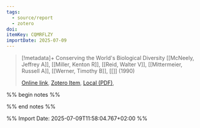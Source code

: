 ```yaml
---
tags:
  - source/report
  - zotero
doi: 
itemKey: CQMRFLZY
importDate: 2025-07-09
---
```

>[!metadata]+
> Conserving the World's Biological Diversity
> [[McNeely, Jeffrey A]], [[Miller, Kenton R]], [[Reid, Walter V]], [[Mittermeier, Russell A]], [[Werner, Timothy B]], 
> [[]] (1990)
> 
> [Online link](https://portals.iucn.org/library/sites/library/files/documents/1990-017.pdf), [Zotero Item](zotero://select/library/items/CQMRFLZY), [Local (PDF)](file://C:/Users/aburg/Documents/references/zotero/storage/FF5NA7LQ/McNeely_CONSERVINGWORLDS.pdf), 

%% begin notes %%

%% end notes %%

%% Import Date: 2025-07-09T11:58:04.767+02:00 %%
